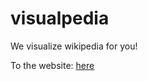 # visualpedia
We visualize wikipedia for you!

To the website: [here](jugendhackt.github.io/visualpedia/frontend/index.html)
